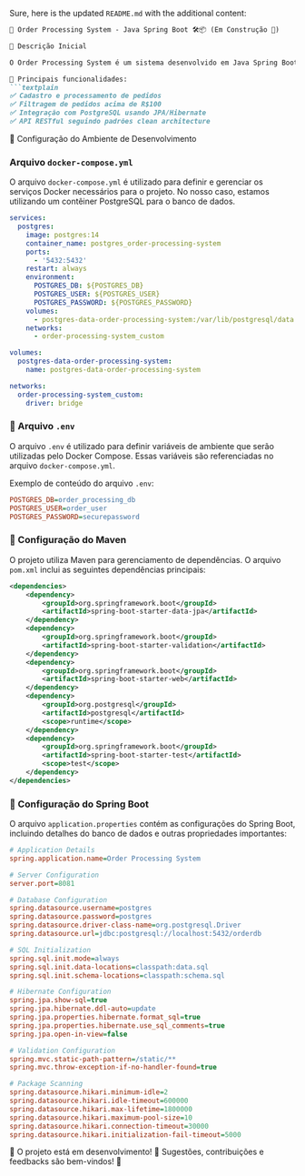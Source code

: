 Sure, here is the updated `README.md` with the additional content:

```markdown
🚀 Order Processing System - Java Spring Boot 🛠️📦 (Em Construção 🚧)

📌 Descrição Inicial

O Order Processing System é um sistema desenvolvido em Java Spring Boot para gerenciar pedidos de clientes, aplicando boas práticas e tecnologias modernas.

📌 Principais funcionalidades:
```textplain
✅ Cadastro e processamento de pedidos
✅ Filtragem de pedidos acima de R$100
✅ Integração com PostgreSQL usando JPA/Hibernate
✅ API RESTful seguindo padrões clean architecture
```

📌 Configuração do Ambiente de Desenvolvimento

### Arquivo `docker-compose.yml`

O arquivo `docker-compose.yml` é utilizado para definir e gerenciar os serviços Docker necessários para o projeto. No nosso caso, estamos utilizando um contêiner PostgreSQL para o banco de dados.

```yaml
services:
  postgres:
    image: postgres:14
    container_name: postgres_order-processing-system
    ports:
      - '5432:5432'
    restart: always
    environment:
      POSTGRES_DB: ${POSTGRES_DB}
      POSTGRES_USER: ${POSTGRES_USER}
      POSTGRES_PASSWORD: ${POSTGRES_PASSWORD}
    volumes:
      - postgres-data-order-processing-system:/var/lib/postgresql/data
    networks:
      - order-processing-system_custom

volumes:
  postgres-data-order-processing-system:
    name: postgres-data-order-processing-system

networks:
  order-processing-system_custom:
    driver: bridge
```

### 📌 Arquivo `.env`

O arquivo `.env` é utilizado para definir variáveis de ambiente que serão utilizadas pelo Docker Compose. Essas variáveis são referenciadas no arquivo `docker-compose.yml`.

Exemplo de conteúdo do arquivo `.env`:

```ini
POSTGRES_DB=order_processing_db
POSTGRES_USER=order_user
POSTGRES_PASSWORD=securepassword
```

### 📌 Configuração do Maven

O projeto utiliza Maven para gerenciamento de dependências. O arquivo `pom.xml` inclui as seguintes dependências principais:

```xml
<dependencies>
	<dependency>
		<groupId>org.springframework.boot</groupId>
		<artifactId>spring-boot-starter-data-jpa</artifactId>
	</dependency>
	<dependency>
		<groupId>org.springframework.boot</groupId>
		<artifactId>spring-boot-starter-validation</artifactId>
	</dependency>
	<dependency>
		<groupId>org.springframework.boot</groupId>
		<artifactId>spring-boot-starter-web</artifactId>
	</dependency>
	<dependency>
		<groupId>org.postgresql</groupId>
		<artifactId>postgresql</artifactId>
		<scope>runtime</scope>
	</dependency>
	<dependency>
		<groupId>org.springframework.boot</groupId>
		<artifactId>spring-boot-starter-test</artifactId>
		<scope>test</scope>
	</dependency>
</dependencies>
```

### 📌 Configuração do Spring Boot

O arquivo `application.properties` contém as configurações do Spring Boot, incluindo detalhes do banco de dados e outras propriedades importantes:

```ini
# Application Details
spring.application.name=Order Processing System

# Server Configuration
server.port=8081

# Database Configuration
spring.datasource.username=postgres
spring.datasource.password=postgres
spring.datasource.driver-class-name=org.postgresql.Driver
spring.datasource.url=jdbc:postgresql://localhost:5432/orderdb

# SQL Initialization
spring.sql.init.mode=always
spring.sql.init.data-locations=classpath:data.sql
spring.sql.init.schema-locations=classpath:schema.sql

# Hibernate Configuration
spring.jpa.show-sql=true
spring.jpa.hibernate.ddl-auto=update
spring.jpa.properties.hibernate.format_sql=true
spring.jpa.properties.hibernate.use_sql_comments=true
spring.jpa.open-in-view=false

# Validation Configuration
spring.mvc.static-path-pattern=/static/**
spring.mvc.throw-exception-if-no-handler-found=true

# Package Scanning
spring.datasource.hikari.minimum-idle=2
spring.datasource.hikari.idle-timeout=600000
spring.datasource.hikari.max-lifetime=1800000
spring.datasource.hikari.maximum-pool-size=10
spring.datasource.hikari.connection-timeout=30000
spring.datasource.hikari.initialization-fail-timeout=5000
```

🚧 O projeto está em desenvolvimento! 🚧
Sugestões, contribuições e feedbacks são bem-vindos! 🙌
```
